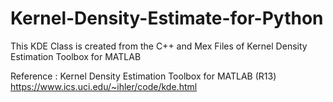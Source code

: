 # Kernel-Density-Estimate-for-Python
This KDE Class is created from the C++ and Mex Files of Kernel Density Estimation Toolbox for MATLAB

Reference : Kernel Density Estimation Toolbox for MATLAB (R13)
https://www.ics.uci.edu/~ihler/code/kde.html

